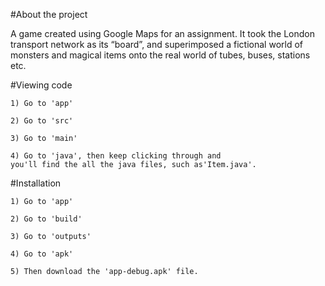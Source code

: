 #About the project

A game created using Google Maps for an assignment.  It took the London transport network as its “board”, and superimposed a fictional world of monsters and magical items onto the real world of tubes, buses, stations etc. 


#Viewing code

	1) Go to 'app'
	
	2) Go to 'src'
	
	3) Go to 'main'
	
	4) Go to 'java', then keep clicking through and 
	you'll find the all the java files, such as'Item.java'.
	
	
#Installation
 
 	1) Go to 'app'
	
	2) Go to 'build'
	
	3) Go to 'outputs'
	
	4) Go to 'apk'
	
	5) Then download the 'app-debug.apk' file.

